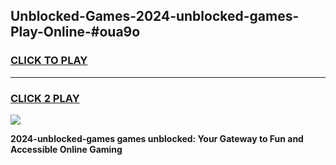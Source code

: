
## Unblocked-Games-2024-unblocked-games-Play-Online-#oua9o
<h3>
<a href="https://premium.freeplayer.one?title=2024-unblocked-games&ref=24F">CLICK TO PLAY</a></h3>
<hr>

<h3>
<a href="https://premium.freeplayer.one?title=2024-unblocked-games&ref=24F">CLICK 2 PLAY</a>
  
</h3>

<a href="https://premium.freeplayer.one?title=2024-unblocked-games&ref=24F/"><img src="https://clearcache.store/games.png"></a>


**2024-unblocked-games games unblocked: Your Gateway to Fun and Accessible Online Gaming**
